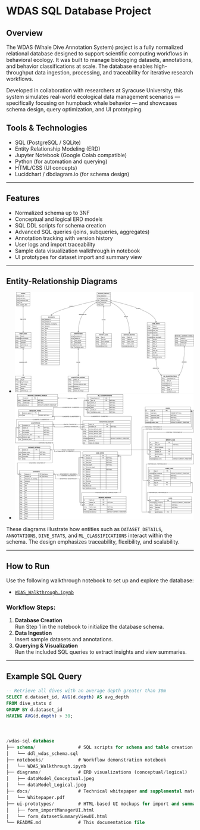 # WDAS SQL Database Project

## Overview
The WDAS (Whale Dive Annotation System) project is a fully normalized relational database designed to support scientific computing workflows in behavioral ecology. It was built to manage biologging datasets, annotations, and behavior classifications at scale. The database enables high-throughput data ingestion, processing, and traceability for iterative research workflows.

Developed in collaboration with researchers at Syracuse University, this system simulates real-world ecological data management scenarios — specifically focusing on humpback whale behavior — and showcases schema design, query optimization, and UI prototyping.

## Tools & Technologies
- SQL (PostgreSQL / SQLite)
- Entity Relationship Modeling (ERD)
- Jupyter Notebook (Google Colab compatible)
- Python (for automation and querying)
- HTML/CSS (UI concepts)
- Lucidchart / dbdiagram.io (for schema design)

---

## Features
- Normalized schema up to 3NF
- Conceptual and logical ERD models
- SQL DDL scripts for schema creation
- Advanced SQL queries (joins, subqueries, aggregates)
- Annotation tracking with version history
- User logs and import traceability
- Sample data visualization walkthrough in notebook
- UI prototypes for dataset import and summary view

---

## Entity-Relationship Diagrams

- ![Conceptual Model](diagrams/dataModel_Conceptual.jpeg)
- ![Logical Model](diagrams/dataModel_Logical.jpeg)

These diagrams illustrate how entities such as `DATASET_DETAILS`, `ANNOTATIONS`, `DIVE_STATS`, and `ML_CLASSIFICATIONS` interact within the schema. The design emphasizes traceability, flexibility, and scalability.

---

## How to Run

Use the following walkthrough notebook to set up and explore the database:

- [`WDAS_Walkthrough.ipynb`](notebooks/WDAS_Walkthrough.ipynb)

### Workflow Steps:
1. **Database Creation**  
   Run Step 1 in the notebook to initialize the database schema.
2. **Data Ingestion**  
   Insert sample datasets and annotations.
3. **Querying & Visualization**  
   Run the included SQL queries to extract insights and view summaries.

---

## Example SQL Query

```sql
-- Retrieve all dives with an average depth greater than 30m
SELECT d.dataset_id, AVG(d.depth) AS avg_depth
FROM dive_stats d
GROUP BY d.dataset_id
HAVING AVG(d.depth) > 30;



/wdas-sql-database
├── schema/                # SQL scripts for schema and table creation
│   └── ddl_wdas_schema.sql
├── notebooks/             # Workflow demonstration notebook
│   └── WDAS_Walkthrough.ipynb
├── diagrams/              # ERD visualizations (conceptual/logical)
│   ├── dataModel_Conceptual.jpeg
│   └── dataModel_Logical.jpeg
├── docs/                  # Technical whitepaper and supplemental material
│   └── Whitepaper.pdf
├── ui-prototypes/         # HTML-based UI mockups for import and summary views
│   ├── form_importManagerUI.html
│   └── form_datasetSummaryViewUI.html
└── README.md              # This documentation file

